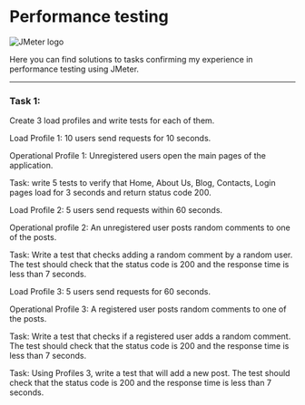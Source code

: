 # Performance testing
![JMeter logo](https://img.shields.io/badge/JMeter-090909?style=for-the-badge&logo=apachejmeter)

Here you can find solutions to tasks confirming my experience in performance testing using JMeter.

---

### Task 1:

Create 3 load profiles and write tests for each of them.

Load Profile 1: 10 users send requests for 10 seconds.

Operational Profile 1: Unregistered users open the main pages of the application.

Task: write 5 tests to verify that Home, About Us, Blog, Contacts, Login pages load for 3 seconds and return status code 200. 


Load Profile 2: 5 users send requests within 60 seconds.

Operational profile 2: An unregistered user posts random comments to one of the posts.

Task: Write a test that checks adding a random comment by a random user.  The test should check that the status code is 200 and the response time is less than 7 seconds.


Load Profile 3: 5 users send requests for 60 seconds.

Operational Profile 3: A registered user posts random comments to one of the posts.

Task: Write a test that checks if a registered user adds a random comment. The test should check that the status code is 200 and the response time is less than 7 seconds.


Task: Using Profiles 3, write a test that will add a new post. The test should check that the status code is 200 and the response time is less than 7 seconds.